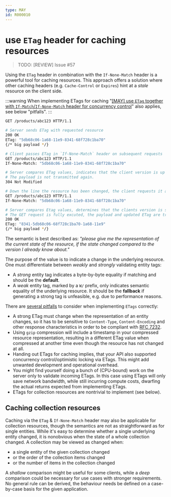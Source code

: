 ```yaml
---
type: MAY
id: R000010
---
```


# use `ETag` header for caching resources

> TODO: [REVIEW] Issue #57

Using the `ETag` header in combination with the `If-None-Match` header is a powerful tool for caching resources. This approach offers a solution where other caching headers (e.g. `Cache-Control` or `Expires`) hint at a _stale_ resource on the client side.

:::warning
When implementing ETags for caching "[[MAY] use `ETag` together with `If-Match`/`If-None-Match` header for concurrency control](./guidelines/030_http/5030_may-use-etag-together-with-if-match-if-none-match-header-for-concurrrency-control.md)" also applies, see below "pitfalls".
:::

```sh
GET /products/abc123 HTTP/1.1

# Server sends ETag with requested resource
200 OK
ETag: "5db68c06-1a68-11e9-8341-68f728c1ba70"
{/* big payload */}

# Client passes ETag in `If-None-Match` header on subsequent requests
GET /products/abc123 HTTP/1.1
If-None-Match: "5db68c06-1a68-11e9-8341-68f728c1ba70"

# Server compares ETag values, indicates that the client version is up to date.
# The payload is not transmitted again.
304 Not Modified

# Down the line the resource has been changed, the client requests it again
GET /products/abc123 HTTP/1.1
If-None-Match: "5db68c06-1a68-11e9-8341-68f728c1ba70"

# Server compares Etag values, determines that the clients version is stale.
# The GET request is fully excuted, the payload and updated ETag are transmitted.
200 OK
ETag: "8341-5db68c06-68f728c1ba70-1a68-11e9"
{/* big payload */}
```

The semantic is best described as: _"please give me the representation of the current state of the resource, if the state changed compared to the version I already know about."_

The purpose of the value is to indicate a change in the underlying resource. One must differentiate between _weakly_ and _strongly_ validating entity tags:

- A _strong_ entity tag indicates a byte-by-byte equality if matching and should be the **default**.
- A _weak_ entity tag, marked by a `W/` prefix, only indicates semantic equality of the underlying resource. It should be the **fallback** if generating a strong tag is unfeasible, e.g. due to performance reasons.

There are [several pitfalls](https://www.mnot.net/blog/2007/08/07/etags) to consider when implementing `ETags` correctly:

- A strong ETag must change when the representation of an entity changes, so it has to be sensitive to `Content-Type`, `Content-Encoding` and other response characteristics in order to be compliant with [RFC 7232](https://tools.ietf.org/html/rfc7232#section-2.3).
- Using `gzip` compression will include a timestamp in your compressed resource representation, resulting in a different ETag value when compressed at another time even though the resource has not changed at all.
- Handing out ETags for caching implies, that your API also supported concurrency control/optimistic locking via ETags. This might add unwanted development and operational overhead.
- You might find yourself doing a bunch of (CPU-bound) work on the server only to validate incoming ETags. In this case using ETags will only save network bandwidth, while still incurring compute costs, dwarfing the actual returns expected from implementing ETags.
- ETags for collection resources are nontrivial to implement (see below).

## Caching collection resources

Caching via the `ETag` & `If-None-Match` header may also be applicable for collection resources, though the semantics are not as straightforward as for single entities. While it's easy to determine whether a single underlying entity changed, it is nonobvious when the state of a whole collection changed. A collection may be viewed as changed when:

- a single entity of the given collection changed
- or the order of the collection items changed
- or the number of items in the collection changed

A _shallow_ comparison might be useful for some clients, while a _deep_ comparison could be necessary for use cases with stronger requirements. No general rule can be derived, the behaviour needs be defined on a case-by-case basis for the given application.
